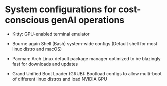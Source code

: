 # System configurations for cost-conscious genAI operations

- Kitty: GPU-enabled terminal emulator

- Bourne again Shell (Bash) system-wide configs (Default shell for most linux distro and macOS)

- Pacman: Arch Linux default package manager optimized to be blazingly fast for downloads and updates

- Grand Unified Boot Loader (GRUB): Bootload configs to allow multi-boot of different linux distros and load NVIDIA GPU

